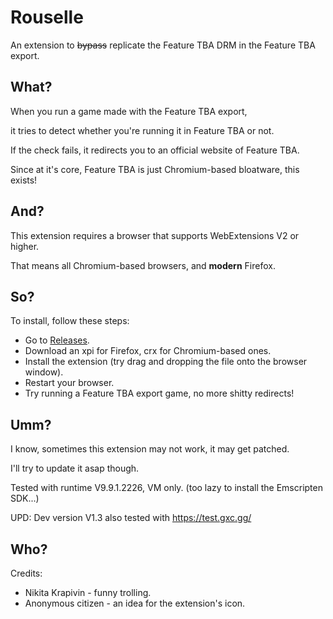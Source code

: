 # Rouselle

An extension to ~~bypass~~ replicate the Feature TBA DRM in the Feature TBA export.

## What?

When you run a game made with the Feature TBA export,

it tries to detect whether you're running it in Feature TBA or not.

If the check fails, it redirects you to an official website of Feature TBA.

Since at it's core, Feature TBA is just Chromium-based bloatware, this exists!

## And?

This extension requires a browser that supports WebExtensions V2 or higher.

That means all Chromium-based browsers, and **modern** Firefox.

## So?

To install, follow these steps:

- Go to [Releases](https://github.com/nkrapivin/Rouselle/releases).
- Download an xpi for Firefox, crx for Chromium-based ones.
- Install the extension (try drag and dropping the file onto the browser window).
- Restart your browser.
- Try running a Feature TBA export game, no more shitty redirects!

## Umm?

I know, sometimes this extension may not work, it may get patched.

I'll try to update it asap though.

Tested with runtime V9.9.1.2226, VM only. (too lazy to install the Emscripten SDK...)

UPD: Dev version V1.3 also tested with https://test.gxc.gg/

## Who?

Credits:

- Nikita Krapivin - funny trolling.
- Anonymous citizen - an idea for the extension's icon.
